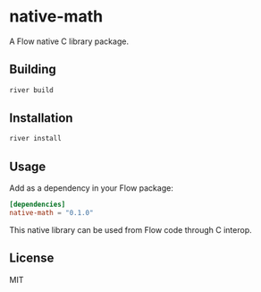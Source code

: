 # native-math

A Flow native C library package.

## Building

```bash
river build
```

## Installation

```bash
river install
```

## Usage

Add as a dependency in your Flow package:
```toml
[dependencies]
native-math = "0.1.0"
```

This native library can be used from Flow code through C interop.

## License

MIT
